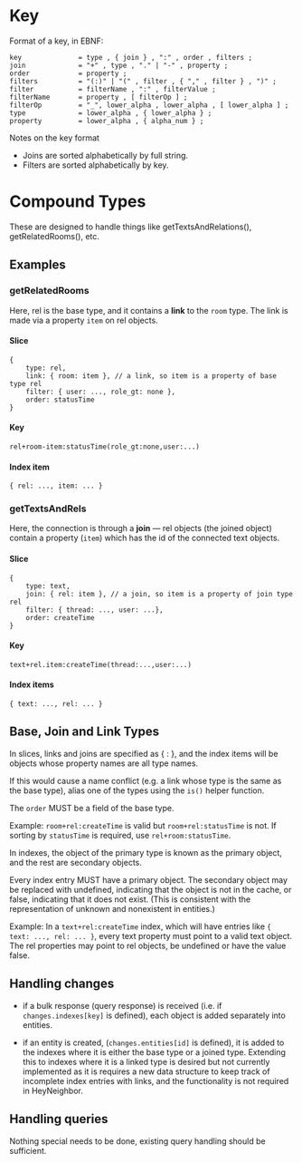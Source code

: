 Key
===

Format of a key, in EBNF:
```
key              = type , { join } , ":" , order , filters ;
join             = "+" , type , "." | "-" , property ;
order            = property ;
filters          = "(:)" | "(" , filter , { "," , filter } , ")" ;
filter           = filterName , ":" , filterValue ;
filterName       = property , [ filterOp ] ;
filterOp         = "_", lower_alpha , lower_alpha , [ lower_alpha ] ;
type             = lower_alpha , { lower_alpha } ;
property         = lower_alpha , { alpha_num } ;
```

Notes on the key format

- Joins are sorted alphabetically by full string.
- Filters are sorted alphabetically by key.



Compound Types
==============

These are designed to handle things like getTextsAndRelations(),
getRelatedRooms(), etc.

Examples
--------

### getRelatedRooms

Here, rel is the base type, and it contains a **link** to the `room` type. The
link is made via a property `item` on rel objects.

#### Slice
	{
		type: rel,
		link: { room: item }, // a link, so item is a property of base type rel
		filter: { user: ..., role_gt: none },
		order: statusTime
	}

#### Key
	rel+room-item:statusTime(role_gt:none,user:...)

#### Index item
	{ rel: ..., item: ... }

### getTextsAndRels

Here, the connection is through a **join** — rel objects (the joined object) contain a property (`item`) which has the id of the connected text objects.

#### Slice
	{
		type: text,
		join: { rel: item }, // a join, so item is a property of join type rel
		filter: { thread: ..., user: ...},
		order: createTime
	}

#### Key
	text+rel.item:createTime(thread:...,user:...)

#### Index items
	{ text: ..., rel: ... }


Base, Join and Link Types
-------------------------

In slices, links and joins are specified as { <type name>: <property name> }, and the index items will be objects whose property names are all type names.

If this would cause a name conflict (e.g. a link whose type is the same as
the base type), alias one of the types using the `is()` helper function.

The `order` MUST be a field of the base type.

Example: `room+rel:createTime` is valid but `room+rel:statusTime` is not. If
sorting by `statusTime` is required, use `rel+room:statusTime`.

In indexes, the object of the primary type is known as the primary object, and the rest are secondary objects.

Every index entry MUST have a primary object. The secondary object may be replaced with undefined, indicating that the object is not in the cache, or false, indicating that it does not exist. (This is consistent with the representation of unknown and nonexistent in entities.)

Example: In a `text+rel:createTime` index, which will have entries like `{ text: ..., rel: ... }`, every text property must point to a valid text object. The rel properties may point to rel objects, be undefined or have the value false.

Handling changes
----------------

- if a bulk response (query response) is received (i.e. if `changes.indexes[key]` is defined), each object is added separately into entities.

- if an entity is created, (`changes.entities[id]` is defined), it is added to the indexes where it is either the base type or a joined type. Extending this to indexes where it is a linked type is desired but not currently implemented as it is requires a new data structure to keep track of incomplete index entries with links, and the functionality is not required in HeyNeighbor.

Handling queries
----------------

Nothing special needs to be done, existing query handling should be sufficient.
